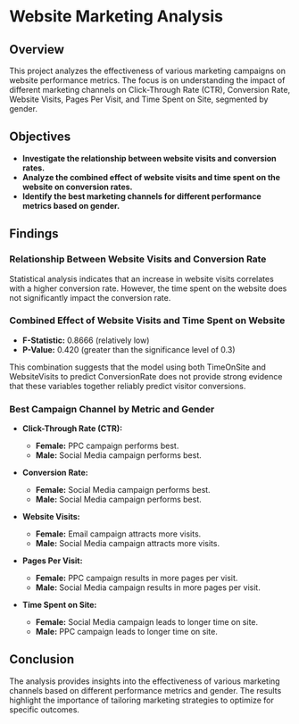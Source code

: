 # Website Marketing Analysis

## Overview

This project analyzes the effectiveness of various marketing campaigns on website performance metrics. The focus is on understanding the impact of different marketing channels on Click-Through Rate (CTR), Conversion Rate, Website Visits, Pages Per Visit, and Time Spent on Site, segmented by gender.

## Objectives

- **Investigate the relationship between website visits and conversion rates.**
- **Analyze the combined effect of website visits and time spent on the website on conversion rates.**
- **Identify the best marketing channels for different performance metrics based on gender.**

## Findings

### Relationship Between Website Visits and Conversion Rate

Statistical analysis indicates that an increase in website visits correlates with a higher conversion rate. However, the time spent on the website does not significantly impact the conversion rate.

### Combined Effect of Website Visits and Time Spent on Website

- **F-Statistic:** 0.8666 (relatively low)
- **P-Value:** 0.420 (greater than the significance level of 0.3)

This combination suggests that the model using both TimeOnSite and WebsiteVisits to predict ConversionRate does not provide strong evidence that these variables together reliably predict visitor conversions.

### Best Campaign Channel by Metric and Gender

- **Click-Through Rate (CTR):**
  - **Female:** PPC campaign performs best.
  - **Male:** Social Media campaign performs best.

- **Conversion Rate:**
  - **Female:** Social Media campaign performs best.
  - **Male:** Social Media campaign performs best.

- **Website Visits:**
  - **Female:** Email campaign attracts more visits.
  - **Male:** Social Media campaign attracts more visits.

- **Pages Per Visit:**
  - **Female:** PPC campaign results in more pages per visit.
  - **Male:** Social Media campaign results in more pages per visit.

- **Time Spent on Site:**
  - **Female:** Social Media campaign leads to longer time on site.
  - **Male:** PPC campaign leads to longer time on site.

## Conclusion

The analysis provides insights into the effectiveness of various marketing channels based on different performance metrics and gender. The results highlight the importance of tailoring marketing strategies to optimize for specific outcomes.
